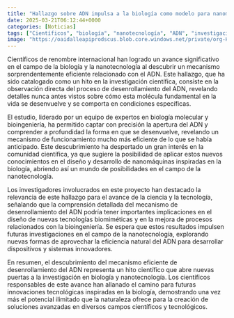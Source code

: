 ```yaml
---
title: "Hallazgo sobre ADN impulsa a la biología como modelo para nanomáquinas - captan su apertura y descubren que es más eficiente de lo esperado"
date: 2025-03-21T06:12:44+0000
categories: [Noticias]
tags: ["Científicos", "biología", "nanotecnología", "ADN", "investigación científica", "bioingeniería", "nanomáquinas."]
image: "https://oaidalleapiprodscus.blob.core.windows.net/private/org-HKmKxpuNw3Y88lm4EBrIPq0n/user-ZwiCXOggLL8ZNNKE2g7rXFmV/img-smKls9RaGc2nIY0N2SlvYjwn.png?st=2025-03-21T05%3A12%3A44Z&se=2025-03-21T07%3A12%3A44Z&sp=r&sv=2024-08-04&sr=b&rscd=inline&rsct=image/png&skoid=d505667d-d6c1-4a0a-bac7-5c84a87759f8&sktid=a48cca56-e6da-484e-a814-9c849652bcb3&skt=2025-03-20T23%3A12%3A23Z&ske=2025-03-21T23%3A12%3A23Z&sks=b&skv=2024-08-04&sig=nvfSgbr/Hi3vAbXb1eBcb82Wejc5Q30USHhlJQRc8KE%3D"
---
```


Científicos de renombre internacional han logrado un avance significativo en el campo de la biología y la nanotecnología al descubrir un mecanismo sorprendentemente eficiente relacionado con el ADN. Este hallazgo, que ha sido catalogado como un hito en la investigación científica, consiste en la observación directa del proceso de desenrollamiento del ADN, revelando detalles nunca antes vistos sobre cómo esta molécula fundamental en la vida se desenvuelve y se comporta en condiciones específicas.

El estudio, liderado por un equipo de expertos en biología molecular y bioingeniería, ha permitido captar con precisión la apertura del ADN y comprender a profundidad la forma en que se desenvuelve, revelando un mecanismo de funcionamiento mucho más eficiente de lo que se había anticipado. Este descubrimiento ha despertado un gran interés en la comunidad científica, ya que sugiere la posibilidad de aplicar estos nuevos conocimientos en el diseño y desarrollo de nanomáquinas inspiradas en la biología, abriendo así un mundo de posibilidades en el campo de la nanotecnología.

Los investigadores involucrados en este proyecto han destacado la relevancia de este hallazgo para el avance de la ciencia y la tecnología, señalando que la comprensión detallada del mecanismo de desenrollamiento del ADN podría tener importantes implicaciones en el diseño de nuevas tecnologías biomiméticas y en la mejora de procesos relacionados con la bioingeniería. Se espera que estos resultados impulsen futuras investigaciones en el campo de la nanotecnología, explorando nuevas formas de aprovechar la eficiencia natural del ADN para desarrollar dispositivos y sistemas innovadores.

En resumen, el descubrimiento del mecanismo eficiente de desenrollamiento del ADN representa un hito científico que abre nuevas puertas a la investigación en biología y nanotecnología. Los científicos responsables de este avance han allanado el camino para futuras innovaciones tecnológicas inspiradas en la biología, demostrando una vez más el potencial ilimitado que la naturaleza ofrece para la creación de soluciones avanzadas en diversos campos científicos y tecnológicos.
    